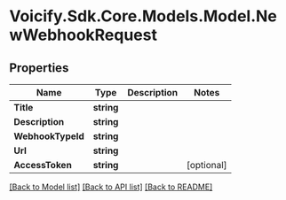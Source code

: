 # Voicify.Sdk.Core.Models.Model.NewWebhookRequest
## Properties

Name | Type | Description | Notes
------------ | ------------- | ------------- | -------------
**Title** | **string** |  | 
**Description** | **string** |  | 
**WebhookTypeId** | **string** |  | 
**Url** | **string** |  | 
**AccessToken** | **string** |  | [optional] 

[[Back to Model list]](../README.md#documentation-for-models) [[Back to API list]](../README.md#documentation-for-api-endpoints) [[Back to README]](../README.md)

